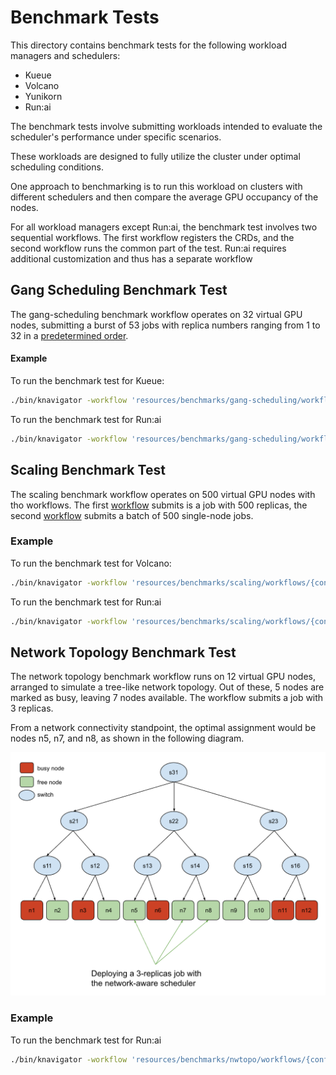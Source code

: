 # Benchmark Tests

This directory contains benchmark tests for the following workload managers and schedulers:

- Kueue
- Volcano
- Yunikorn
- Run:ai

The benchmark tests involve submitting workloads intended to evaluate the scheduler's performance under specific scenarios.

These workloads are designed to fully utilize the cluster under optimal scheduling conditions.

One approach to benchmarking is to run this workload on clusters with different schedulers and then compare the average GPU occupancy of the nodes.

For all workload managers except Run:ai, the benchmark test involves two sequential workflows. The first workflow registers the CRDs, and the second workflow runs the common part of the test.
Run:ai requires additional customization and thus has a separate workflow

## Gang Scheduling Benchmark Test

The gang-scheduling benchmark workflow operates on 32 virtual GPU nodes, submitting a burst of 53 jobs with replica numbers ranging from 1 to 32 in a [predetermined order](gang-scheduling/workflows/run-test.yaml).

#### Example

To run the benchmark test for Kueue:

```bash
./bin/knavigator -workflow 'resources/benchmarks/gang-scheduling/workflows/{config-nodes.yaml,config-kueue.yaml,run-test.yaml}'
```

To run the benchmark test for Run:ai

```bash
./bin/knavigator -workflow 'resources/benchmarks/gang-scheduling/workflows/{config-nodes.yaml,runai-test.yaml}'
```

## Scaling Benchmark Test

The scaling benchmark workflow operates on 500 virtual GPU nodes with tho workflows. The first [workflow](scaling/workflows/run-test-multi.yaml) submits is a job with 500 replicas, the second [workflow](scaling/workflows/run-test-single.yaml) submits a batch of 500 single-node jobs.

### Example

To run the benchmark test for Volcano:

```bash
./bin/knavigator -workflow 'resources/benchmarks/scaling/workflows/{config-nodes.yaml,config-volcano.yaml,run-test-multi.yaml}'
```

To run the benchmark test for Run:ai

```bash
./bin/knavigator -workflow 'resources/benchmarks/scaling/workflows/{config-nodes.yaml,config-runai.yaml,runai-test-single.yaml}'
```

## Network Topology Benchmark Test

The network topology benchmark workflow runs on 12 virtual GPU nodes, arranged to simulate a tree-like network topology.
Out of these, 5 nodes are marked as busy, leaving 7 nodes available. The workflow submits a job with 3 replicas.

From a network connectivity standpoint, the optimal assignment would be nodes n5, n7, and n8, as shown in the following diagram.

![network aware scheduling](../../docs/assets/network-aware-scheduling.png)

### Example

To run the benchmark test for Run:ai

```bash
./bin/knavigator -workflow 'resources/benchmarks/nwtopo/workflows/{config-nodes.yaml,runai-test.yaml}'
```
